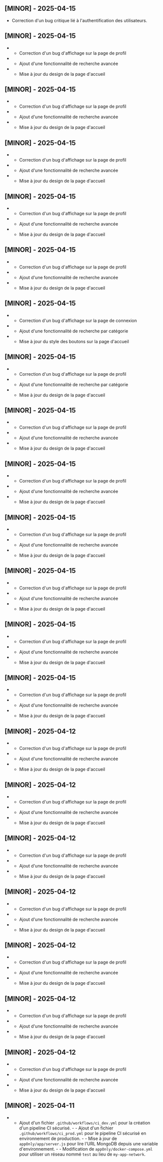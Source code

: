 ## [MINOR] - 2025-04-15
- Correction d'un bug critique lié à l'authentification des utilisateurs.

## [MINOR] - 2025-04-15
- - Correction d'un bug d'affichage sur la page de profil - - Ajout d'une fonctionnalité de recherche avancée - - Mise à jour du design de la page d'accueil

## [MINOR] - 2025-04-15
- - Correction d'un bug d'affichage sur la page de profil - - Ajout d'une fonctionnalité de recherche avancée - - Mise à jour du design de la page d'accueil

## [MINOR] - 2025-04-15
- - Correction d'un bug d'affichage sur la page de profil - - Ajout d'une fonctionnalité de recherche avancée - - Mise à jour du design de la page d'accueil

## [MINOR] - 2025-04-15
- - Correction d'un bug d'affichage sur la page de profil - - Ajout d'une fonctionnalité de recherche avancée - - Mise à jour du design de la page d'accueil

## [MINOR] - 2025-04-15
- - Correction d'un bug d'affichage sur la page de profil - - Ajout d'une fonctionnalité de recherche avancée - - Mise à jour du design de la page d'accueil

## [MINOR] - 2025-04-15
- - Correction d'un bug d'affichage sur la page de connexion - - Ajout d'une fonctionnalité de recherche par catégorie - - Mise à jour du style des boutons sur la page d'accueil

## [MINOR] - 2025-04-15
- - Correction d'un bug d'affichage sur la page de profil - - Ajout d'une fonctionnalité de recherche par catégorie - - Mise à jour du design de la page d'accueil

## [MINOR] - 2025-04-15
- - Correction d'un bug d'affichage sur la page de profil - - Ajout d'une fonctionnalité de recherche avancée - - Mise à jour du design de la page d'accueil

## [MINOR] - 2025-04-15
- - Correction d'un bug d'affichage sur la page de profil - - Ajout d'une fonctionnalité de recherche avancée - - Mise à jour du design de la page d'accueil

## [MINOR] - 2025-04-15
- - Correction d'un bug d'affichage sur la page de profil - - Ajout d'une fonctionnalité de recherche avancée - - Mise à jour du design de la page d'accueil

## [MINOR] - 2025-04-15
- - Correction d'un bug d'affichage sur la page de profil - - Ajout d'une fonctionnalité de recherche avancée - - Mise à jour du design de la page d'accueil

## [MINOR] - 2025-04-15
- - Correction d'un bug d'affichage sur la page de profil - - Ajout d'une fonctionnalité de recherche avancée - - Mise à jour du design de la page d'accueil

## [MINOR] - 2025-04-15
- - Correction d'un bug d'affichage sur la page de profil - - Ajout d'une fonctionnalité de recherche avancée - - Mise à jour du design de la page d'accueil

## [MINOR] - 2025-04-12
- - Correction d'un bug d'affichage sur la page de profil - - Ajout d'une fonctionnalité de recherche avancée - - Mise à jour du design de la page d'accueil

## [MINOR] - 2025-04-12
- - Correction d'un bug d'affichage sur la page de profil - - Ajout d'une fonctionnalité de recherche avancée - - Mise à jour du design de la page d'accueil

## [MINOR] - 2025-04-12
- - Correction d'un bug d'affichage sur la page de profil - - Ajout d'une fonctionnalité de recherche avancée - - Mise à jour du design de la page d'accueil

## [MINOR] - 2025-04-12
- - Correction d'un bug d'affichage sur la page de profil - - Ajout d'une fonctionnalité de recherche avancée - - Mise à jour du design de la page d'accueil

## [MINOR] - 2025-04-12
- - Correction d'un bug d'affichage sur la page de profil - - Ajout d'une fonctionnalité de recherche avancée - - Mise à jour du design de la page d'accueil

## [MINOR] - 2025-04-12
- - Correction d'un bug d'affichage sur la page de profil - - Ajout d'une fonctionnalité de recherche avancée - - Mise à jour du design de la page d'accueil

## [MINOR] - 2025-04-12
- - Correction d'un bug d'affichage sur la page de profil - - Ajout d'une fonctionnalité de recherche avancée - - Mise à jour du design de la page d'accueil

## [MINOR] - 2025-04-11
- - Ajout d'un fichier `.github/workflows/ci_dev.yml` pour la création d'un pipeline CI sécurisé. - - Ajout d'un fichier `.github/workflows/ci_prod.yml` pour le pipeline CI sécurisé en environnement de production. - - Mise à jour de `appOnly/app/server.js` pour lire l'URL MongoDB depuis une variable d'environnement. - - Modification de `appOnly/docker-compose.yml` pour utiliser un réseau nommé `test` au lieu de `my-app-network`.
